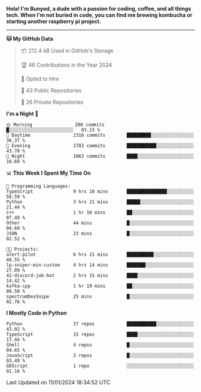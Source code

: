 <p>
<b>Hola! I'm Bunyod, a dude with a passion for coding, coffee, and all things tech. When I'm not buried in code, you can find me brewing kombucha or starting another raspberry pi project.</b>
</p>

---

<!--START_SECTION:waka-->
**🐱 My GitHub Data** 

> 📦 212.4 kB Used in GitHub's Storage 
 > 
> 🏆 46 Contributions in the Year 2024
 > 
> 💼 Opted to Hire
 > 
> 📜 43 Public Repositories 
 > 
> 🔑 26 Private Repositories 
 > 
**I'm a Night 🦉** 

```text
🌞 Morning                206 commits         █░░░░░░░░░░░░░░░░░░░░░░░░   03.23 % 
🌆 Daytime                2316 commits        █████████░░░░░░░░░░░░░░░░   36.37 % 
🌃 Evening                2783 commits        ███████████░░░░░░░░░░░░░░   43.70 % 
🌙 Night                  1063 commits        ████░░░░░░░░░░░░░░░░░░░░░   16.69 % 
```


📊 **This Week I Spent My Time On** 

```text
💬 Programming Languages: 
TypeScript               9 hrs 10 mins       ███████████████░░░░░░░░░░   58.59 % 
Python                   3 hrs 21 mins       █████░░░░░░░░░░░░░░░░░░░░   21.44 % 
C++                      1 hr 10 mins        ██░░░░░░░░░░░░░░░░░░░░░░░   07.49 % 
Other                    44 mins             █░░░░░░░░░░░░░░░░░░░░░░░░   04.69 % 
JSON                     23 mins             █░░░░░░░░░░░░░░░░░░░░░░░░   02.52 % 

🐱‍💻 Projects: 
alert-pilot              6 hrs 21 mins       ██████████░░░░░░░░░░░░░░░   40.55 % 
lp-sniper-min-custom     4 hrs 14 mins       ███████░░░░░░░░░░░░░░░░░░   27.09 % 
42-discord-job-bot       2 hrs 15 mins       ████░░░░░░░░░░░░░░░░░░░░░   14.42 % 
kafka-cpp                1 hr 19 mins        ██░░░░░░░░░░░░░░░░░░░░░░░   08.50 % 
spectrumDexSnipe         25 mins             █░░░░░░░░░░░░░░░░░░░░░░░░   02.76 % 
```

**I Mostly Code in Python** 

```text
Python                   37 repos            ███████████░░░░░░░░░░░░░░   43.02 % 
TypeScript               15 repos            ████░░░░░░░░░░░░░░░░░░░░░   17.44 % 
Shell                    4 repos             █░░░░░░░░░░░░░░░░░░░░░░░░   04.65 % 
JavaScript               3 repos             █░░░░░░░░░░░░░░░░░░░░░░░░   03.49 % 
GDScript                 1 repo              ░░░░░░░░░░░░░░░░░░░░░░░░░   01.16 % 
```




 Last Updated on 11/01/2024 18:34:52 UTC
<!--END_SECTION:waka-->
